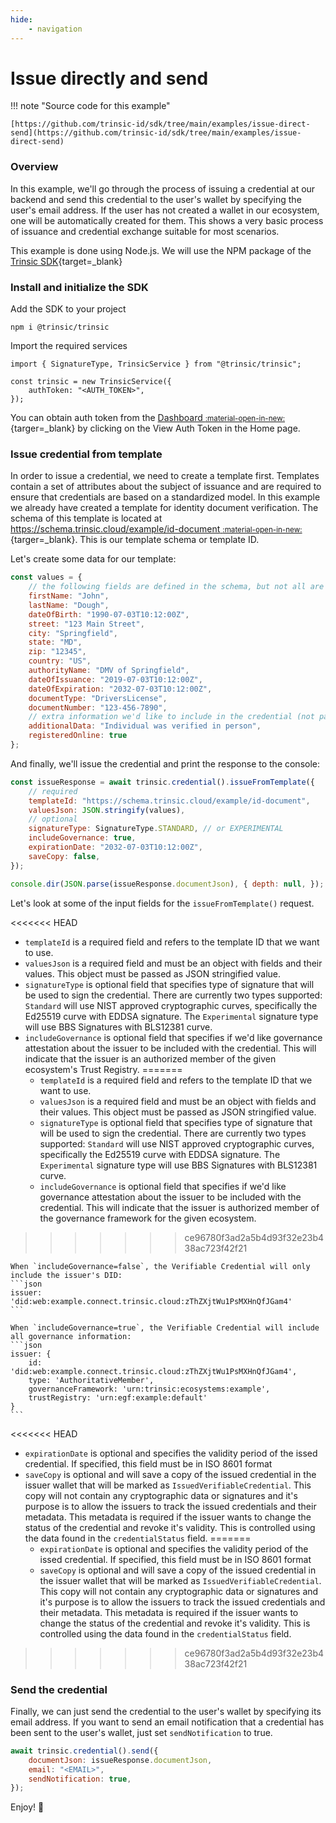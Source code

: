 ```yaml
---
hide:
    - navigation
---
```


# Issue directly and send

!!! note "Source code for this example"

    [https://github.com/trinsic-id/sdk/tree/main/examples/issue-direct-send](https://github.com/trinsic-id/sdk/tree/main/examples/issue-direct-send)

### Overview

In this example, we'll go through the process of issuing a credential at our backend and send this credential to the user's wallet by
specifying the user's email address. If the user has not created a wallet in our ecosystem, one will be automatically created for them.
This shows a very basic process of issuance and credential exchange suitable for most scenarios.

This example is done using Node.js. We will use the NPM package of the [Trinsic SDK](https://www.npmjs.com/package/@trinsic/trinsic){target=_blank}

### Install and initialize the SDK

Add the SDK to your project

```
npm i @trinsic/trinsic
```

Import the required services

```
import { SignatureType, TrinsicService } from "@trinsic/trinsic";

const trinsic = new TrinsicService({
    authToken: "<AUTH_TOKEN>",
});
```

You can obtain auth token from the [Dashboard <small>:material-open-in-new:</small>](https://dashboard.trinsic.id){targer=_blank} by clicking on the View Auth Token in the Home page.

### Issue credential from template

In order to issue a credential, we need to create a template first. Templates contain a set of attributes about the subject of issuance and
are required to ensure that credentials are based on a standardized model. In this example we already have created a template for identity document verification. The schema of this template is located at [https://schema.trinsic.cloud/example/id-document  <small>:material-open-in-new:</small>](https://schema.trinsic.cloud/example/id-document){targer=_blank}. This is our template schema or template ID.

Let's create some data for our template:

```js
const values = {
    // the following fields are defined in the schema, but not all are required to be filled in
    firstName: "John",
    lastName: "Dough",
    dateOfBirth: "1990-07-03T10:12:00Z",
    street: "123 Main Street",
    city: "Springfield",
    state: "MD",
    zip: "12345",
    country: "US",
    authorityName: "DMV of Springfield",
    dateOfIssuance: "2019-07-03T10:12:00Z",
    dateOfExpiration: "2032-07-03T10:12:00Z",
    documentType: "DriversLicense",
    documentNumber: "123-456-7890",
    // extra information we'd like to include in the credential (not part of the credential schema)
    additionalData: "Individual was verified in person",
    registeredOnline: true
};
```

And finally, we'll issue the credential and print the response to the console:

```js
const issueResponse = await trinsic.credential().issueFromTemplate({
    // required
    templateId: "https://schema.trinsic.cloud/example/id-document",
    valuesJson: JSON.stringify(values),
    // optional
    signatureType: SignatureType.STANDARD, // or EXPERIMENTAL
    includeGovernance: true,
    expirationDate: "2032-07-03T10:12:00Z",
    saveCopy: false,
});

console.dir(JSON.parse(issueResponse.documentJson), { depth: null, });
```

Let's look at some of the input fields for the `issueFromTemplate()` request.

<<<<<<< HEAD
- `templateId` is a required field and refers to the template ID that we want to use.
- `valuesJson` is a required field and must be an object with fields and their values. This object must be passed as JSON stringified value.
- `signatureType` is optional field that specifies type of signature that will be used to sign the credential. There are currently two types supported: `Standard` will use NIST approved cryptographic curves, specifically the Ed25519 curve with EDDSA signature. The `Experimental` signature type will use BBS Signatures with BLS12381 curve.
- `includeGovernance` is optional field that specifies if we'd like governance attestation about the issuer to be included with the credential. This will indicate that the issuer is an authorized member of the given ecosystem's Trust Registry.
=======
    - `templateId` is a required field and refers to the template ID that we want to use.
    - `valuesJson` is a required field and must be an object with fields and their values. This object must be passed as JSON stringified value.
    - `signatureType` is optional field that specifies type of signature that will be used to sign the credential. There are currently two types supported: `Standard` will use NIST approved cryptographic curves, specifically the Ed25519 curve with EDDSA signature. The `Experimental` signature type will use BBS Signatures with BLS12381 curve.
    - `includeGovernance` is optional field that specifies if we'd like governance attestation about the issuer to be included with the credential. This will indicate that the issuer is authorized member of the governance framework for the given ecosystem.
>>>>>>> ce96780f3ad2a5b4d93f32e23b438ac723f42f21

    When `includeGovernance=false`, the Verifiable Credential will only include the issuer's DID:
    ```json
    issuer: 'did:web:example.connect.trinsic.cloud:zThZXjtWu1PsMXHnQfJGam4'
    ```

    When `includeGovernance=true`, the Verifiable Credential will include all governance information:
    ```json
    issuer: {
        id: 'did:web:example.connect.trinsic.cloud:zThZXjtWu1PsMXHnQfJGam4',
        type: 'AuthoritativeMember',
        governanceFramework: 'urn:trinsic:ecosystems:example',
        trustRegistry: 'urn:egf:example:default'
    }
    ```

<<<<<<< HEAD
- `expirationDate` is optional and specifies the validity period of the issed credential. If specified, this field must be in ISO 8601 format
- `saveCopy` is optional and will save a copy of the issued credential in the issuer wallet that will be marked as `IssuedVerifiableCredential`. This copy will not contain any cryptographic data or signatures and it's purpose is to allow the issuers to track the issued credentials and their metadata. This metadata is required if the issuer wants to change the status of the credential and revoke it's validity. This is controlled using the data found in the `credentialStatus` field.
=======
    - `expirationDate` is optional and specifies the validity period of the issed credential. If specified, this field must be in ISO 8601 format
    - `saveCopy` is optional and will save a copy of the issued credential in the issuer wallet that will be marked as `IssuedVerifiableCredential`. This copy will not contain any cryptographic data or signatures and it's purpose is to allow the issuers to track the issued credentials and their metadata. This metadata is required if the issuer wants to change the status of the credential and revoke it's validity. This is controlled using the data found in the `credentialStatus` field.
>>>>>>> ce96780f3ad2a5b4d93f32e23b438ac723f42f21

### Send the credential

Finally, we can just send the credential to the user's wallet by specifying its email address. If you want to send an email notification that a credential has been sent to the user's wallet, just set `sendNotification` to true.

```js
await trinsic.credential().send({
    documentJson: issueResponse.documentJson,
    email: "<EMAIL>",
    sendNotification: true,
});

```
Enjoy! 👋

